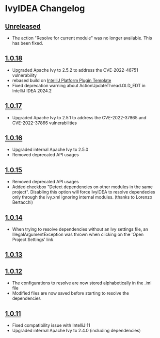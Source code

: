 <!-- Keep a Changelog guide -> https://keepachangelog.com -->

# IvyIDEA Changelog

## [Unreleased]
- The action "Resolve for current module" was no longer available. This has been fixed.

## [1.0.18]
- Upgraded Apache Ivy to 2.5.2 to address the CVE-2022-46751 vulnerability
- rebased build on [IntelliJ Platform Plugin Template](https://github.com/JetBrains/intellij-platform-plugin-template)
- Fixed deprecation warning about ActionUpdateThread.OLD_EDT in IntelliJ IDEA 2024.2

## [1.0.17]
- Upgraded Apache Ivy to 2.5.1 to address the CVE-2022-37865 and CVE-2022-37866 vulnerabilities

## [1.0.16]
- Upgraded internal Apache Ivy to 2.5.0
- Removed deprecated API usages

## [1.0.15]
- Removed deprecated API usages
- Added checkbox "Detect dependencies on other modules in the same project". Disabling this option will force IvyIDEA to resolve dependecies only through the ivy.xml ignoring internal modules. (thanks to Lorenzo Bertacchi)

## [1.0.14]
- When trying to resolve dependencies without an Ivy settings file, an IllegalArgumentException was thrown when clicking on the 'Open Project Settings' link

## [1.0.13]

## [1.0.12]
- The configurations to resolve are now stored alphabetically in the .iml file
- Modified files are now saved before starting to resolve the dependencies

## [1.0.11]
- Fixed compatibility issue with IntelliJ 11
- Upgraded internal Apache Ivy to 2.4.0 (including dependencies)

[Unreleased]: https://github.com/guymahieu/ivyidea/compare/1.0.18...HEAD
[1.0.18]: https://github.com/guymahieu/ivyidea/releases/tag/1.0.18
[1.0.17]: https://github.com/guymahieu/ivyidea/releases/tag/1.0.17
[1.0.16]: https://github.com/guymahieu/ivyidea/releases/tag/1.0.16
[1.0.15]: https://github.com/guymahieu/ivyidea/releases/tag/1.0.15
[1.0.14]: https://github.com/guymahieu/ivyidea/releases/tag/1.0.14
[1.0.13]: https://github.com/guymahieu/ivyidea/releases/tag/1.0.13
[1.0.12]: https://github.com/guymahieu/ivyidea
[1.0.11]: https://github.com/guymahieu/ivyidea
